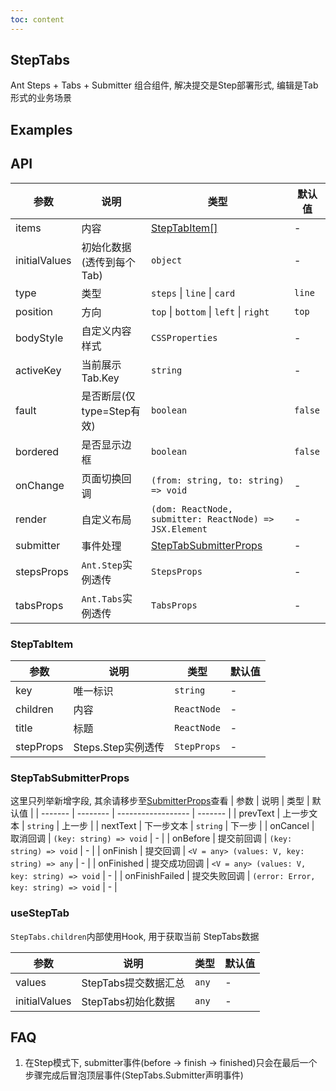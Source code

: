 ```yaml
---
toc: content
---
```


## StepTabs

Ant Steps + Tabs + Submitter 组合组件, 解决提交是Step部署形式, 编辑是Tab形式的业务场景

## Examples

<code src="./demos/base.tsx" title="基本使用"></code>
<code src="./demos/window.tsx" title="结合PopupWindow使用"></code>
<code src="./demos/popups.tsx" title="结合表格 + Popups实现添加+编辑功能"></code>

## API

| 参数    | 说明                 | 类型                                                    | 默认值  |
| ------- |--------------------|-------------------------------------------------------| ------- |
| items | 内容                 | [StepTabItem[]](#steptabitem)                         | - |
| initialValues | 初始化数据(透传到每个Tab)    | `object`                                              | - |
| type | 类型                 | `steps` \| `line` \| `card`       | `line` |
| position | 方向                 | `top` \| `bottom` \| `left` \| `right`    | `top` |
| bodyStyle | 自定义内容样式            | `CSSProperties`                                       | - |
| activeKey | 当前展示Tab.Key        | `string`                                              | - |
| fault | 是否断层(仅type=Step有效) | `boolean`                                             | `false` |
| bordered | 是否显示边框             | `boolean`                                             | `false` |
| onChange | 页面切换回调             | `(from: string, to: string) => void`                  | - |
| render | 自定义布局              | `(dom: ReactNode, submitter: ReactNode) => JSX.Element` | - |
| submitter | 事件处理               | [StepTabSubmitterProps](#steptabsubmitterprops)                            | - |
| stepsProps | `Ant.Step`实例透传     | `StepsProps`                                          | - |
| tabsProps | `Ant.Tabs`实例透传     | `TabsProps`                                           | - |


### StepTabItem

| 参数    | 说明     | 类型               | 默认值  |
| ------- | -------- | ------------------ | ------- |
| key |  唯一标识 | `string`       | - |
| children | 内容 | `ReactNode`       | - |
| title | 标题 | `ReactNode`       | - |
| stepProps | Steps.Step实例透传 | `StepProps`       | - |


### StepTabSubmitterProps
这里只列举新增字段, 其余请移步至[SubmitterProps](/components/submitter#api)查看
| 参数    | 说明     | 类型               | 默认值  |
| ------- | -------- | ------------------ | ------- |
| prevText    | 上一步文本 | `string` | 上一步 |
| nextText    | 下一步文本 | `string` | 下一步 |
| onCancel    | 取消回调 | `(key: string) => void` | - |
| onBefore    | 提交前回调 | `(key: string) => void` | - |
| onFinish | 提交回调 | `<V = any> (values: V, key: string) => any`       | - |
| onFinished | 提交成功回调 | `<V = any> (values: V, key: string) => void`       | - |
| onFinishFailed | 提交失败回调 | `(error: Error, key: string) => void`       | - |

### useStepTab

`StepTabs.children`内部使用Hook, 用于获取当前 StepTabs数据

| 参数    | 说明             | 类型       | 默认值  |
| ------- |----------------|----------| ------- |
| values | StepTabs提交数据汇总 | `any`    | - |
| initialValues | StepTabs初始化数据  | `any` | - |


## FAQ
1. 在Step模式下, submitter事件(before -> finish -> finished)只会在最后一个步骤完成后冒泡顶层事件(StepTabs.Submitter声明事件)
